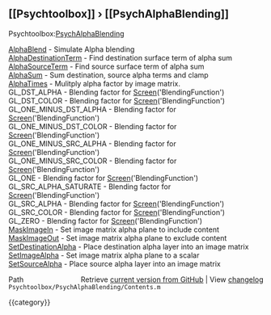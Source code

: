 ## [[Psychtoolbox]] &#8250; [[PsychAlphaBlending]]

Psychtoolbox:[PsychAlphaBlending](PsychAlphaBlending)  
  
  
  [AlphaBlend](AlphaBlend)              - Simulate Alpha blending  
  [AlphaDestinationTerm](AlphaDestinationTerm)    - Find destination surface term of alpha sum  
  [AlphaSourceTerm](AlphaSourceTerm)         - Find source surface term of alpha sum  
  [AlphaSum](AlphaSum)                - Sum destination, source alpha terms and clamp   
  [AlphaTimes](AlphaTimes)              - Mulitply alpha factor by image matrix.  
  GL\_DST\_ALPHA            - Blending factor for [Screen](Screen)('BlendingFunction')    
  GL\_DST\_COLOR            - Blending factor for [Screen](Screen)('BlendingFunction')   
  GL\_ONE\_MINUS\_DST\_ALPHA  - Blending factor for [Screen](Screen)('BlendingFunction')   
  GL\_ONE\_MINUS\_DST\_COLOR  - Blending factor for [Screen](Screen)('BlendingFunction')   
  GL\_ONE\_MINUS\_SRC\_ALPHA  - Blending factor for [Screen](Screen)('BlendingFunction')   
  GL\_ONE\_MINUS\_SRC\_COLOR  - Blending factor for [Screen](Screen)('BlendingFunction')   
  GL\_ONE                  - Blending factor for [Screen](Screen)('BlendingFunction')   
  GL\_SRC\_ALPHA\_SATURATE   - Blending factor for [Screen](Screen)('BlendingFunction')  
  GL\_SRC\_ALPHA            - Blending factor for [Screen](Screen)('BlendingFunction')  
  GL\_SRC\_COLOR            - Blending factor for [Screen](Screen)('BlendingFunction')   
  GL\_ZERO                 - Blending factor for [Screen](Screen)('BlendingFunction')   
  [MaskImageIn](MaskImageIn)             - Set image matrix alpha plane to include content   
  [MaskImageOut](MaskImageOut)            - Set image matrix alpha plane to exclude content  
  [SetDestinationAlpha](SetDestinationAlpha)     - Place destination alpha layer into an image matrix     
  [SetImageAlpha](SetImageAlpha)           - Set image matrix alpha plane to a scalar  
  [SetSourceAlpha](SetSourceAlpha)          - Place source alpha layer into an image matrix     




<div class="code_header" style="text-align:right;">
  <span style="float:left;">Path&nbsp;&nbsp;</span> <span class="counter">Retrieve <a href=
  "https://raw.github.com/Psychtoolbox-3/Psychtoolbox-3/beta/Psychtoolbox/PsychAlphaBlending/Contents.m">current version from GitHub</a> | View <a href=
  "https://github.com/Psychtoolbox-3/Psychtoolbox-3/commits/beta/Psychtoolbox/PsychAlphaBlending/Contents.m">changelog</a></span>
</div>
<div class="code">
  <code>Psychtoolbox/PsychAlphaBlending/Contents.m</code>
</div>

{{category}}